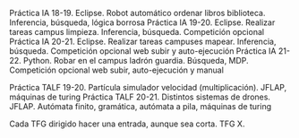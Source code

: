 Práctica IA 18-19. Eclipse. Robot automático ordenar libros biblioteca. Inferencia, búsqueda, lógica borrosa
Práctica IA 19-20. Eclipse. Realizar tareas campus limpieza. Inferencia, búsqueda. Competición opcional
Práctica IA 20-21. Eclipse. Realizar tareas campuses mapear. Inferencia, búsqueda. Competición opcional web subir y auto-ejecución
Práctica IA 21-22. Python.  Robar en el campus ladrón guardia. Búsqueda, MDP. Competición opcional web subir, auto-ejecución y manual

Práctica TALF 19-20. Partícula simulador velocidad (multiplicación). JFLAP, máquinas de turing
Práctica TALF 20-21. Distintos sistemas de drones. JFLAP. Autómata finito, gramática, autómata a pila, máquinas de turing

Cada TFG dirigido hacer una entrada, aunque sea corta.
TFG X.

